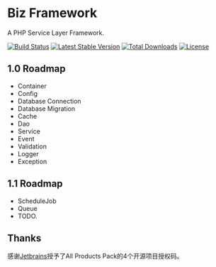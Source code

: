 # Biz Framework

A PHP Service Layer Framework.

[![Build Status](https://travis-ci.org/codeages/biz-framework.svg?branch=master)](https://travis-ci.org/codeages/biz-framework)
[![Latest Stable Version](https://img.shields.io/packagist/v/codeages/biz-framework.svg)](https://packagist.org/packages/codeages/biz-framework)
[![Total Downloads](https://img.shields.io/packagist/dt/codeages/biz-framework.svg)](https://packagist.org/packages/codeages/biz-framework)
[![License](https://img.shields.io/packagist/l/codeages/biz-framework.svg)](https://packagist.org/packages/codeages/biz-framework)

## 1.0 Roadmap

  * Container
  * Config
  * Database Connection
  * Database Migration
  * Cache
  * Dao
  * Service
  * Event
  * Validation
  * Logger
  * Exception

## 1.1 Roadmap

  * ScheduleJob
  * Queue
  * TODO.

## Thanks

感谢[Jetbrains](https://www.jetbrains.com/)授予了All Products Pack的4个开源项目授权码。